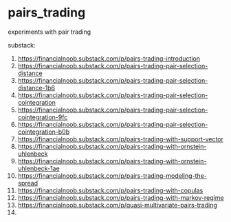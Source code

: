 # pairs_trading
experiments with pair trading

substack:
1. https://financialnoob.substack.com/p/pairs-trading-introduction
2. https://financialnoob.substack.com/p/pairs-trading-pair-selection-distance
3. https://financialnoob.substack.com/p/pairs-trading-pair-selection-distance-1b6
4. https://financialnoob.substack.com/p/pairs-trading-pair-selection-cointegration
5. https://financialnoob.substack.com/p/pairs-trading-pair-selection-cointegration-9fc
6. https://financialnoob.substack.com/p/pairs-trading-pair-selection-cointegration-b0b
7. https://financialnoob.substack.com/p/pairs-trading-with-support-vector
8. https://financialnoob.substack.com/p/pairs-trading-with-ornstein-uhlenbeck
9. https://financialnoob.substack.com/p/pairs-trading-with-ornstein-uhlenbeck-1ae
10. https://financialnoob.substack.com/p/pairs-trading-modeling-the-spread
11. https://financialnoob.substack.com/p/pairs-trading-with-copulas
12. https://financialnoob.substack.com/p/pairs-trading-with-markov-regime
13. https://financialnoob.substack.com/p/quasi-multivariate-pairs-trading
14. 
